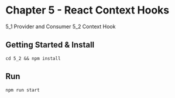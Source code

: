 # Chapter 5 - React Context Hooks

5_1 Provider and Consumer
5_2 Context Hook

## Getting Started & Install

```
cd 5_2 && npm install
```

## Run

```
npm run start
```

